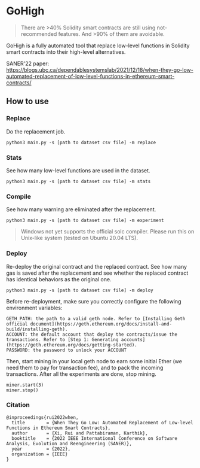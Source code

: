 # GoHigh

> There are >40% Solidity smart contracts are still using not-recommended features. And >90% of them are avoidable.

GoHigh is a fully automated tool that replace low-level functions in Solidity smart contracts into their high-level alternatives.

SANER'22 paper: https://blogs.ubc.ca/dependablesystemslab/2021/12/18/when-they-go-low-automated-replacement-of-low-level-functions-in-ethereum-smart-contracts/

## How to use

### Replace
Do the replacement job.
```
python3 main.py -s [path to dataset csv file] -m replace
```
### Stats
See how many low-level functions are used in the dataset.
```
python3 main.py -s [path to dataset csv file] -m stats
```
### Compile
See how many warning are eliminated after the replacement.
```
python3 main.py -s [path to dataset csv file] -m experiment
```
> Windows not yet supports the official solc compiler. Please run this on Unix-like system (tested on Ubuntu 20.04 LTS).

### Deploy
Re-deploy the original contract and the replaced contract. See how many gas is saved after the replacement and see whether the replaced contract has identical behaviors as the original one.
```
python3 main.py -s [path to dataset csv file] -m deploy
```

Before re-deployment, make sure you correctly configure the following environment variables:
```
GETH_PATH: the path to a valid geth node. Refer to [Installing Geth official document](https://geth.ethereum.org/docs/install-and-build/installing-geth).
ACCOUNT: the default account that deploy the contracts/issue the transactions. Refer to [Step 1: Generating accounts](https://geth.ethereum.org/docs/getting-started).
PASSWORD: the password to unlock your ACCOUNT
```

Then, start mining in your local geth node to earn some initial Ether (we need them to pay for transaction fee), and to pack the incoming transactions. After all the experiments are done, stop mining.
```
miner.start(3)
miner.stop()
```

### Citation
```
@inproceedings{rui2022when,
  title        = {When They Go Low: Automated Replacement of Low-level Functions in Ethereum Smart Contracts},
  author       = {Xi, Rui and Pattabiraman, Karthik},
  booktitle    = {2022 IEEE International Conference on Software Analysis, Evolution and Reengineering (SANER)},
  year         = {2022},
  organization = {IEEE}
}
```